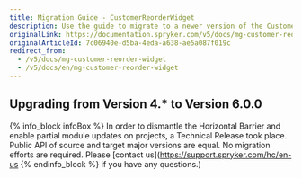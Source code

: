 ```yaml
---
title: Migration Guide - CustomerReorderWidget
description: Use the guide to migrate to a newer version of the CustomerReorderWidget module.
originalLink: https://documentation.spryker.com/v5/docs/mg-customer-reorder-widget
originalArticleId: 7c06940e-d5ba-4eda-a638-ae5a087f019c
redirect_from:
  - /v5/docs/mg-customer-reorder-widget
  - /v5/docs/en/mg-customer-reorder-widget
---
```


## Upgrading from Version 4.* to Version 6.0.0

{% info_block infoBox %}
In order to dismantle the Horizontal Barrier and enable partial module updates on projects, a Technical Release took place. Public API of source and target major versions are equal. No migration efforts are required. Please [contact us](https://support.spryker.com/hc/en-us
{% endinfo_block %} if you have any questions.)
